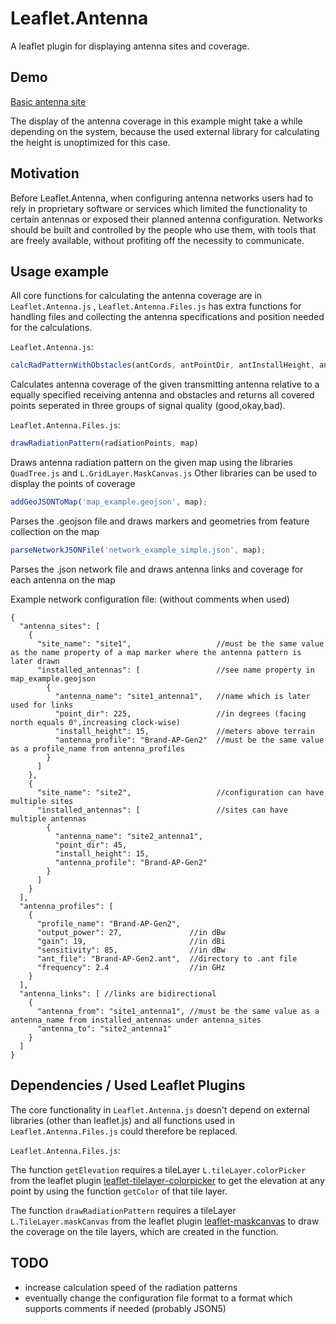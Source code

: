 # Leaflet.Antenna

A leaflet plugin for displaying antenna sites and coverage.


## Demo 

[Basic antenna site](https://lmux.github.io/Leaflet.Antenna/)

The display of the antenna coverage in this example might take a while depending on the system, because the used external library for calculating the height is unoptimized for this case.

## Motivation

Before Leaflet.Antenna, when configuring antenna networks users had to rely in proprietary software or services which limited the functionality to certain antennas or exposed their planned antenna configuration. 
Networks should be built and controlled by the people who use them, with tools that are freely available, without profiting off the necessity to communicate.

## Usage example
All core functions for calculating the antenna coverage are in `Leaflet.Antenna.js` , `Leaflet.Antenna.Files.js` has extra functions for handling files and collecting the antenna specifications and position needed for the calculations.

`Leaflet.Antenna.js`:

```javascript
calcRadPatternWithObstacles(antCords, antPointDir, antInstallHeight, antProfile)
```
Calculates antenna coverage of the given transmitting antenna relative to a equally specified receiving antenna and obstacles and returns all covered points seperated in three groups of signal quality (good,okay,bad).
 
`Leaflet.Antenna.Files.js`:


```javascript
drawRadiationPattern(radiationPoints, map)
```
Draws antenna radiation pattern on the given map using the libraries `QuadTree.js` and `L.GridLayer.MaskCanvas.js`
Other libraries can be used to display the points of coverage

```javascript
addGeoJSONToMap('map_example.geojson', map);
```
Parses the .geojson file and draws markers and geometries from feature collection on the map 

```javascript
parseNetworkJSONFile('network_example_simple.json', map);
```
Parses the .json network file and draws antenna links and coverage for each antenna on the map

Example network configuration file: (without comments when used)
```json5
{
  "antenna_sites": [
    {
      "site_name": "site1",                   //must be the same value as the name property of a map marker where the antenna pattern is later drawn 
      "installed_antennas": [                 //see name property in map_example.geojson
        {
          "antenna_name": "site1_antenna1",   //name which is later used for links
          "point_dir": 225,                   //in degrees (facing north equals 0°,increasing clock-wise)
          "install_height": 15,               //meters above terrain 
          "antenna_profile": "Brand-AP-Gen2"  //must be the same value as a profile_name from antenna_profiles 
        }
      ]
    },
    {
      "site_name": "site2",                   //configuration can have multiple sites
      "installed_antennas": [                 //sites can have multiple antennas
        {
          "antenna_name": "site2_antenna1",
          "point_dir": 45,
          "install_height": 15,
          "antenna_profile": "Brand-AP-Gen2"
        }
      ]
    }
  ],
  "antenna_profiles": [                 
    {
      "profile_name": "Brand-AP-Gen2",  
      "output_power": 27,               //in dBw
      "gain": 19,                       //in dBi
      "sensitivity": 85,                //in dBw
      "ant_file": "Brand-AP-Gen2.ant",  //directory to .ant file
      "frequency": 2.4                  //in GHz
    }
  ],
  "antenna_links": [ //links are bidirectional
    {
      "antenna_from": "site1_antenna1", //must be the same value as a antenna_name from installed_antennas under antenna_sites
      "antenna_to": "site2_antenna1"
    }
  ]
}
```
## Dependencies / Used Leaflet Plugins
The core functionality in `Leaflet.Antenna.js` doesn't depend on external libraries (other than leaflet.js) and all functions used in `Leaflet.Antenna.Files.js`
could therefore be replaced. 
 
 `Leaflet.Antenna.Files.js`:
 
 The function `getElevation` requires a tileLayer `L.tileLayer.colorPicker` from the leaflet plugin [leaflet-tilelayer-colorpicker](https://github.com/frogcat/leaflet-tilelayer-colorpicker) to get the elevation at any point by using the function `getColor` of that tile layer. 
 
The function `drawRadiationPattern` requires a tileLayer `L.TileLayer.maskCanvas` from the leaflet plugin [leaflet-maskcanvas](https://github.com/domoritz/leaflet-maskcanvas) to draw the coverage on the tile layers, which are created in the function.


## TODO
-  increase calculation speed of the radiation patterns
-  eventually change the configuration file format to a format which supports comments if needed (probably JSON5)
